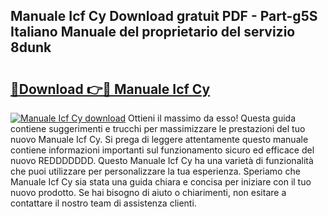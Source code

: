 ## Manuale Icf Cy Download gratuit PDF - Part-g5S Italiano Manuale del proprietario del servizio 8dunk

# <h2><a href="http://df978f.blite.top/?on=Manuale+Icf+Cy">🔗Download 👉🔴 Manuale Icf Cy</a></h2>

[![Manuale Icf Cy download](https://i.imgur.com/lujVjoI.png)](http://df978f.blite.top/?on=Manuale+Icf+Cy)
Ottieni il massimo da esso! Questa guida contiene suggerimenti e trucchi per massimizzare le prestazioni del tuo nuovo Manuale Icf Cy. Si prega di leggere attentamente questo manuale contiene informazioni importanti sul funzionamento sicuro ed efficace del nuovo REDDDDDDD. Questo Manuale Icf Cy ha una varietà di funzionalità che puoi utilizzare per personalizzare la tua esperienza. Speriamo che Manuale Icf Cy sia stata una guida chiara e concisa per iniziare con il tuo nuovo prodotto. Se hai bisogno di aiuto o chiarimenti, non esitare a contattare il nostro team di assistenza clienti.
